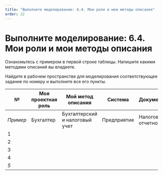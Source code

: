```yaml
---
title: "Выполните моделирование: 6.4. Мои роли и мои методы описания"
order: 22
---
```


# Выполните моделирование: 6.4. Мои роли и мои методы описания



Ознакомьтесь с примером в первой строке таблицы. Напишите какими методами описаний вы владеете.

Найдите в рабочем пространстве для моделирования соответствующее задание по номеру и выполните все его пункты.

| № | Моя проектная роль | Мой метод описания | Система | Документация | Предмет интереса | Проектная роль для кого документация |
| --- | --- | --- | --- | --- | --- | --- |
| *Пример* | Бухгалтер | Бухгалтерский и налоговый учет | Предприятие | Налоговая отчетность | Налоги | Налоговик |
| 1 |  |  |  |  |  |  |
| 2 |  |  |  |  |  |  |
| 3 |  |  |  |  |  |  |
| 4 |  |  |  |  |  |  |
| *5* |  |  |  |  |  |  |

